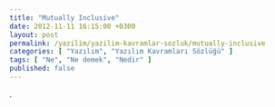 ```yaml
---
title: "Mutually Inclusive"
date: 2012-11-11 16:15:00 +0300
layout: post
permalink: /yazilim/yazilim-kavramlar-sozluk/mutually-inclusive
categories: [ "Yazılım", "Yazılım Kavramları Sözlüğü" ]
tags: [ "Ne", "Ne demek", "Nedir" ]
published: false
---
```


.
